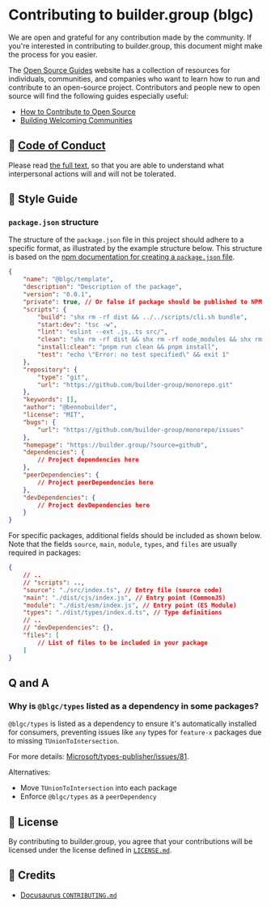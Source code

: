 # Contributing to builder.group (blgc)

We are open and grateful for any contribution made by the community. If you're interested in contributing to builder.group, this document might make the process for you easier.

The [Open Source Guides](https://opensource.guide/) website has a collection of resources for individuals,
communities, and companies who want to learn how to run and contribute to an open-source project.
Contributors and people new to open source will find the following guides especially useful:

- [How to Contribute to Open Source](https://opensource.guide/how-to-contribute/)
- [Building Welcoming Communities](https://opensource.guide/building-community/)

## 👊 [Code of Conduct](https://code.fb.com/codeofconduct)

Please read [the full text](https://code.fb.com/codeofconduct), so that you are able to understand what interpersonal actions will and will not be tolerated.

## 🌟 Style Guide

### `package.json` structure

The structure of the `package.json` file in this project should adhere to a specific format, as illustrated by the example structure below. This structure is based on the [npm documentation for creating a `package.json` file](https://docs.npmjs.com/creating-a-package-json-file).

```json
{
	"name": "@blgc/template",
	"description": "Description of the package",
	"version": "0.0.1",
	"private": true, // Or false if package should be published to NPM
	"scripts": {
		"build": "shx rm -rf dist && ../../scripts/cli.sh bundle",
		"start:dev": "tsc -w",
		"lint": "eslint --ext .js,.ts src/",
		"clean": "shx rm -rf dist && shx rm -rf node_modules && shx rm -rf .turbo",
		"install:clean": "pnpm run clean && pnpm install",
		"test": "echo \"Error: no test specified\" && exit 1"
	},
	"repository": {
		"type": "git",
		"url": "https://github.com/builder-group/monorepo.git"
	},
	"keywords": [],
	"author": "@bennobuilder",
	"license": "MIT",
	"bugs": {
		"url": "https://github.com/builder-group/monorepo/issues"
	},
	"homepage": "https://builder.group/?source=github",
	"dependencies": {
		// Project dependencies here
	},
	"peerDependencies": {
		// Project peerDependencies here
	},
	"devDependencies": {
		// Project devDependencies here
	}
}
```

For specific packages, additional fields should be included as shown below. Note that the fields `source`, `main`, `module`, `types`, and `files` are usually required in packages:

```json
{
	// ..
	// "scripts": ..,
	"source": "./src/index.ts", // Entry file (source code)
	"main": "./dist/cjs/index.js", // Entry point (CommonJS)
	"module": "./dist/esm/index.js", // Entry point (ES Module)
	"types": "./dist/types/index.d.ts", // Type definitions
	// ..
	// "devDependencies": {},
	"files": [
		// List of files to be included in your package
	]
}
```

## Q and A

### Why is `@blgc/types` listed as a dependency in some packages?

`@blgc/types` is listed as a dependency to ensure it's automatically installed for consumers, preventing issues like `any` types for `feature-x` packages due to missing `TUnionToIntersection`.

For more details: [Microsoft/types-publisher/issues/81](https://github.com/Microsoft/types-publisher/issues/81).

Alternatives:

- Move `TUnionToIntersection` into each package
- Enforce `@blgc/types` as a `peerDependency`

## 📄 License

By contributing to builder.group, you agree that your contributions will be licensed under the license defined in [`LICENSE.md`](./LICENSE.md).

## 🎉 Credits

- [Docusaurus `CONTRIBUTING.md`](https://github.com/facebook/docusaurus/blob/master/CONTRIBUTING.md)
